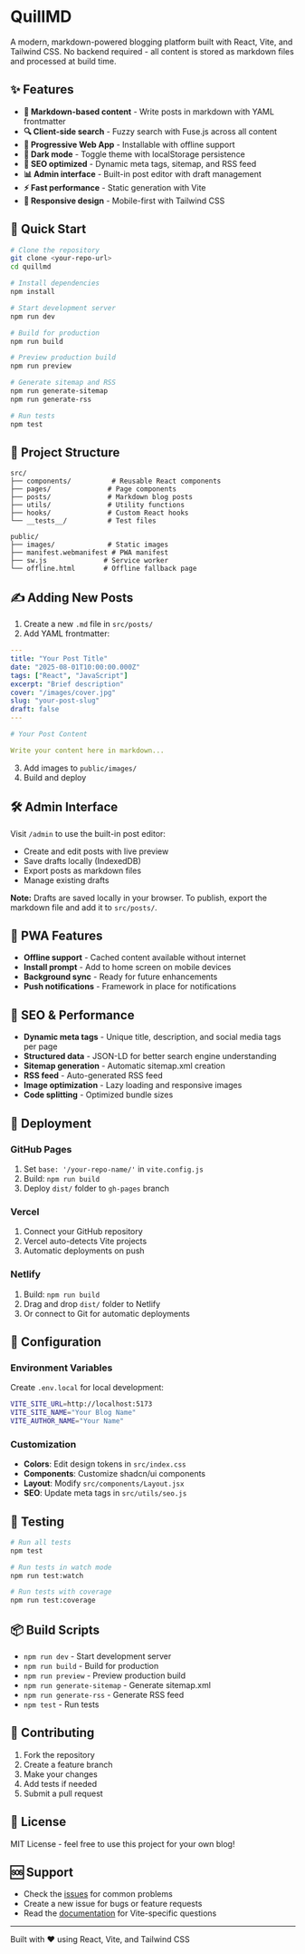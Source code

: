 # QuillMD

A modern, markdown-powered blogging platform built with React, Vite, and Tailwind CSS. No backend required - all content is stored as markdown files and processed at build time.

## ✨ Features

- **📝 Markdown-based content** - Write posts in markdown with YAML frontmatter
- **🔍 Client-side search** - Fuzzy search with Fuse.js across all content
- **📱 Progressive Web App** - Installable with offline support
- **🎨 Dark mode** - Toggle theme with localStorage persistence
- **🚀 SEO optimized** - Dynamic meta tags, sitemap, and RSS feed
- **📊 Admin interface** - Built-in post editor with draft management
- **⚡ Fast performance** - Static generation with Vite
- **📐 Responsive design** - Mobile-first with Tailwind CSS

## 🚀 Quick Start

```bash
# Clone the repository
git clone <your-repo-url>
cd quillmd

# Install dependencies
npm install

# Start development server
npm run dev

# Build for production
npm run build

# Preview production build
npm run preview

# Generate sitemap and RSS
npm run generate-sitemap
npm run generate-rss

# Run tests
npm test
```

## 📁 Project Structure

```
src/
├── components/          # Reusable React components
├── pages/              # Page components
├── posts/              # Markdown blog posts
├── utils/              # Utility functions
├── hooks/              # Custom React hooks
└── __tests__/          # Test files

public/
├── images/             # Static images
├── manifest.webmanifest # PWA manifest
├── sw.js              # Service worker
└── offline.html       # Offline fallback page
```

## ✍️ Adding New Posts

1. Create a new `.md` file in `src/posts/`
2. Add YAML frontmatter:

```yaml
---
title: "Your Post Title"
date: "2025-08-01T10:00:00.000Z"
tags: ["React", "JavaScript"]
excerpt: "Brief description"
cover: "/images/cover.jpg"
slug: "your-post-slug"
draft: false
---

# Your Post Content

Write your content here in markdown...
```

3. Add images to `public/images/`
4. Build and deploy

## 🛠️ Admin Interface

Visit `/admin` to use the built-in post editor:

- Create and edit posts with live preview
- Save drafts locally (IndexedDB)
- Export posts as markdown files
- Manage existing drafts

**Note:** Drafts are saved locally in your browser. To publish, export the markdown file and add it to `src/posts/`.

## 📱 PWA Features

- **Offline support** - Cached content available without internet
- **Install prompt** - Add to home screen on mobile devices
- **Background sync** - Ready for future enhancements
- **Push notifications** - Framework in place for notifications

## 🎯 SEO & Performance

- **Dynamic meta tags** - Unique title, description, and social media tags per page
- **Structured data** - JSON-LD for better search engine understanding
- **Sitemap generation** - Automatic sitemap.xml creation
- **RSS feed** - Auto-generated RSS feed
- **Image optimization** - Lazy loading and responsive images
- **Code splitting** - Optimized bundle sizes

## 🚀 Deployment

### GitHub Pages

1. Set `base: '/your-repo-name/'` in `vite.config.js`
2. Build: `npm run build`
3. Deploy `dist/` folder to `gh-pages` branch

### Vercel

1. Connect your GitHub repository
2. Vercel auto-detects Vite projects
3. Automatic deployments on push

### Netlify

1. Build: `npm run build`
2. Drag and drop `dist/` folder to Netlify
3. Or connect to Git for automatic deployments

## 🔧 Configuration

### Environment Variables

Create `.env.local` for local development:

```bash
VITE_SITE_URL=http://localhost:5173
VITE_SITE_NAME="Your Blog Name"
VITE_AUTHOR_NAME="Your Name"
```

### Customization

- **Colors**: Edit design tokens in `src/index.css`
- **Components**: Customize shadcn/ui components
- **Layout**: Modify `src/components/Layout.jsx`
- **SEO**: Update meta tags in `src/utils/seo.js`

## 🧪 Testing

```bash
# Run all tests
npm test

# Run tests in watch mode
npm run test:watch

# Run tests with coverage
npm run test:coverage
```

## 📦 Build Scripts

- `npm run dev` - Start development server
- `npm run build` - Build for production
- `npm run preview` - Preview production build
- `npm run generate-sitemap` - Generate sitemap.xml
- `npm run generate-rss` - Generate RSS feed
- `npm test` - Run tests

## 🤝 Contributing

1. Fork the repository
2. Create a feature branch
3. Make your changes
4. Add tests if needed
5. Submit a pull request

## 📄 License

MIT License - feel free to use this project for your own blog!

## 🆘 Support

- Check the [issues](https://github.com/your-repo/issues) for common problems
- Create a new issue for bugs or feature requests
- Read the [documentation](https://vitejs.dev/) for Vite-specific questions

---

Built with ❤️ using React, Vite, and Tailwind CSS